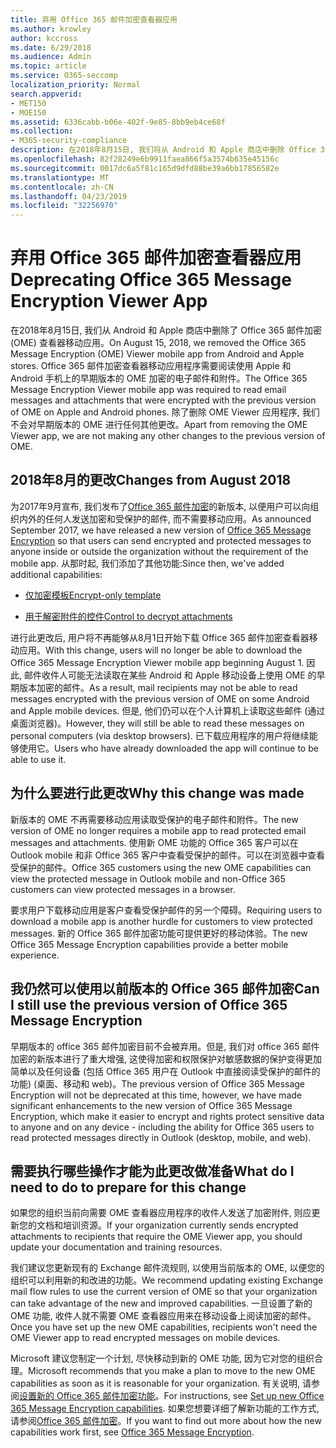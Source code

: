 ```yaml
---
title: 弃用 Office 365 邮件加密查看器应用
ms.author: krowley
author: kccross
ms.date: 6/29/2018
ms.audience: Admin
ms.topic: article
ms.service: O365-seccomp
localization_priority: Normal
search.appverid:
- MET150
- MOE150
ms.assetid: 6336cabb-b06e-402f-9e85-8bb9eb4ce68f
ms.collection:
- M365-security-compliance
description: 在2018年8月15日, 我们将从 Android 和 Apple 商店中删除 Office 365 邮件加密 (OME) 查看器移动应用。 Office 365 邮件加密查看器移动应用程序需要阅读使用 Apple 和 Android 手机上的早期版本的 OME 加密的电子邮件和附件。 除了删除 OME Viewer 应用程序, 我们不会对早期版本的 OME 进行任何其他更改。
ms.openlocfilehash: 82f28249e6b9911faea866f5a3574b635e45156c
ms.sourcegitcommit: 0017dc6a5f81c165d9dfd88be39a6bb17856582e
ms.translationtype: MT
ms.contentlocale: zh-CN
ms.lasthandoff: 04/23/2019
ms.locfileid: "32256970"
---
```

# <a name="deprecating-office-365-message-encryption-viewer-app"></a><span data-ttu-id="8c304-105">弃用 Office 365 邮件加密查看器应用</span><span class="sxs-lookup"><span data-stu-id="8c304-105">Deprecating Office 365 Message Encryption Viewer App</span></span>

<span data-ttu-id="8c304-106">在2018年8月15日, 我们从 Android 和 Apple 商店中删除了 Office 365 邮件加密 (OME) 查看器移动应用。</span><span class="sxs-lookup"><span data-stu-id="8c304-106">On August 15, 2018, we removed the Office 365 Message Encryption (OME) Viewer mobile app from Android and Apple stores.</span></span> <span data-ttu-id="8c304-107">Office 365 邮件加密查看器移动应用程序需要阅读使用 Apple 和 Android 手机上的早期版本的 OME 加密的电子邮件和附件。</span><span class="sxs-lookup"><span data-stu-id="8c304-107">The Office 365 Message Encryption Viewer mobile app was required to read email messages and attachments that were encrypted with the previous version of OME on Apple and Android phones.</span></span> <span data-ttu-id="8c304-108">除了删除 OME Viewer 应用程序, 我们不会对早期版本的 OME 进行任何其他更改。</span><span class="sxs-lookup"><span data-stu-id="8c304-108">Apart from removing the OME Viewer app, we are not making any other changes to the previous version of OME.</span></span>
  
## <a name="changes-from-august-2018"></a><span data-ttu-id="8c304-109">2018年8月的更改</span><span class="sxs-lookup"><span data-stu-id="8c304-109">Changes from August 2018</span></span>

<span data-ttu-id="8c304-110">为2017年9月宣布, 我们发布了[Office 365 邮件加密](https://aka.ms/ome2017)的新版本, 以便用户可以向组织内外的任何人发送加密和受保护的邮件, 而不需要移动应用。</span><span class="sxs-lookup"><span data-stu-id="8c304-110">As announced September 2017, we have released a new version of [Office 365 Message Encryption](https://aka.ms/ome2017) so that users can send encrypted and protected messages to anyone inside or outside the organization without the requirement of the mobile app.</span></span> <span data-ttu-id="8c304-111">从那时起, 我们添加了其他功能:</span><span class="sxs-lookup"><span data-stu-id="8c304-111">Since then, we've added additional capabilities:</span></span>
  
- [<span data-ttu-id="8c304-112">仅加密模板</span><span class="sxs-lookup"><span data-stu-id="8c304-112">Encrypt-only template</span></span>](https://aka.ms/encryptonly)

- [<span data-ttu-id="8c304-113">用于解密附件的控件</span><span class="sxs-lookup"><span data-stu-id="8c304-113">Control to decrypt attachments</span></span>](https://techcommunity.microsoft.com/t5/Security-Privacy-and-Compliance/Admin-control-for-attachments-now-available-in-Office-365/ba-p/204007)
    
<span data-ttu-id="8c304-114">进行此更改后, 用户将不再能够从8月1日开始下载 Office 365 邮件加密查看器移动应用。</span><span class="sxs-lookup"><span data-stu-id="8c304-114">With this change, users will no longer be able to download the Office 365 Message Encryption Viewer mobile app beginning August 1.</span></span> <span data-ttu-id="8c304-115">因此, 邮件收件人可能无法读取在某些 Android 和 Apple 移动设备上使用 OME 的早期版本加密的邮件。</span><span class="sxs-lookup"><span data-stu-id="8c304-115">As a result, mail recipients may not be able to read messages encrypted with the previous version of OME on some Android and Apple mobile devices.</span></span> <span data-ttu-id="8c304-116">但是, 他们仍可以在个人计算机上读取这些邮件 (通过桌面浏览器)。</span><span class="sxs-lookup"><span data-stu-id="8c304-116">However, they will still be able to read these messages on personal computers (via desktop browsers).</span></span> <span data-ttu-id="8c304-117">已下载应用程序的用户将继续能够使用它。</span><span class="sxs-lookup"><span data-stu-id="8c304-117">Users who have already downloaded the app will continue to be able to use it.</span></span>
  
## <a name="why-this-change-was-made"></a><span data-ttu-id="8c304-118">为什么要进行此更改</span><span class="sxs-lookup"><span data-stu-id="8c304-118">Why this change was made</span></span>

<span data-ttu-id="8c304-119">新版本的 OME 不再需要移动应用读取受保护的电子邮件和附件。</span><span class="sxs-lookup"><span data-stu-id="8c304-119">The new version of OME no longer requires a mobile app to read protected email messages and attachments.</span></span> <span data-ttu-id="8c304-120">使用新 OME 功能的 Office 365 客户可以在 Outlook mobile 和非 Office 365 客户中查看受保护的邮件。可以在浏览器中查看受保护的邮件。</span><span class="sxs-lookup"><span data-stu-id="8c304-120">Office 365 customers using the new OME capabilities can view the protected message in Outlook mobile and non-Office 365 customers can view protected messages in a browser.</span></span>
  
<span data-ttu-id="8c304-121">要求用户下载移动应用是客户查看受保护邮件的另一个障碍。</span><span class="sxs-lookup"><span data-stu-id="8c304-121">Requiring users to download a mobile app is another hurdle for customers to view protected messages.</span></span> <span data-ttu-id="8c304-122">新的 Office 365 邮件加密功能可提供更好的移动体验。</span><span class="sxs-lookup"><span data-stu-id="8c304-122">The new Office 365 Message Encryption capabilities provide a better mobile experience.</span></span>
  
## <a name="can-i-still-use-the-previous-version-of-office-365-message-encryption"></a><span data-ttu-id="8c304-123">我仍然可以使用以前版本的 Office 365 邮件加密</span><span class="sxs-lookup"><span data-stu-id="8c304-123">Can I still use the previous version of Office 365 Message Encryption</span></span>

<span data-ttu-id="8c304-124">早期版本的 office 365 邮件加密目前不会被弃用。但是, 我们对 office 365 邮件加密的新版本进行了重大增强, 这使得加密和权限保护对敏感数据的保护变得更加简单以及任何设备 (包括 Office 365 用户在 Outlook 中直接阅读受保护的邮件的功能) (桌面、移动和 web)。</span><span class="sxs-lookup"><span data-stu-id="8c304-124">The previous version of Office 365 Message Encryption will not be deprecated at this time, however, we have made significant enhancements to the new version of Office 365 Message Encryption, which make it easier to encrypt and rights protect sensitive data to anyone and on any device - including the ability for Office 365 users to read protected messages directly in Outlook (desktop, mobile, and web).</span></span> 
  
## <a name="what-do-i-need-to-do-to-prepare-for-this-change"></a><span data-ttu-id="8c304-125">需要执行哪些操作才能为此更改做准备</span><span class="sxs-lookup"><span data-stu-id="8c304-125">What do I need to do to prepare for this change</span></span>

<span data-ttu-id="8c304-126">如果您的组织当前向需要 OME 查看器应用程序的收件人发送了加密附件, 则应更新您的文档和培训资源。</span><span class="sxs-lookup"><span data-stu-id="8c304-126">If your organization currently sends encrypted attachments to recipients that require the OME Viewer app, you should update your documentation and training resources.</span></span>
  
<span data-ttu-id="8c304-127">我们建议您更新现有的 Exchange 邮件流规则, 以使用当前版本的 OME, 以便您的组织可以利用新的和改进的功能。</span><span class="sxs-lookup"><span data-stu-id="8c304-127">We recommend updating existing Exchange mail flow rules to use the current version of OME so that your organization can take advantage of the new and improved capabilities.</span></span> <span data-ttu-id="8c304-128">一旦设置了新的 OME 功能, 收件人就不需要 OME 查看器应用来在移动设备上阅读加密的邮件。</span><span class="sxs-lookup"><span data-stu-id="8c304-128">Once you have set up the new OME capabilities, recipients won't need the OME Viewer app to read encrypted messages on mobile devices.</span></span>
  
<span data-ttu-id="8c304-129">Microsoft 建议您制定一个计划, 尽快移动到新的 OME 功能, 因为它对您的组织合理。</span><span class="sxs-lookup"><span data-stu-id="8c304-129">Microsoft recommends that you make a plan to move to the new OME capabilities as soon as it is reasonable for your organization.</span></span> <span data-ttu-id="8c304-130">有关说明, 请参阅[设置新的 Office 365 邮件加密功能](set-up-new-message-encryption-capabilities.md)。</span><span class="sxs-lookup"><span data-stu-id="8c304-130">For instructions, see [Set up new Office 365 Message Encryption capabilities](set-up-new-message-encryption-capabilities.md).</span></span> <span data-ttu-id="8c304-131">如果您想要详细了解新功能的工作方式, 请参阅[Office 365 邮件加密](ome.md)。</span><span class="sxs-lookup"><span data-stu-id="8c304-131">If you want to find out more about how the new capabilities work first, see [Office 365 Message Encryption](ome.md).</span></span>
  

